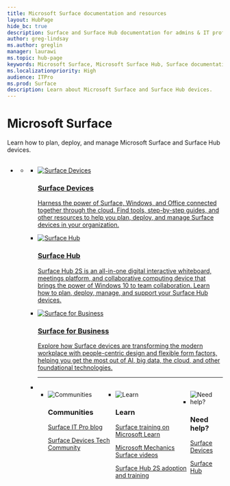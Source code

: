 ```yaml
--- 
title: Microsoft Surface documentation and resources
layout: HubPage
hide_bc: true
description: Surface and Surface Hub documentation for admins & IT professionals
author: greg-lindsay
ms.author: greglin
manager: laurawi
ms.topic: hub-page
keywords: Microsoft Surface, Microsoft Surface Hub, Surface documentation
ms.localizationpriority: High
audience: ITPro
ms.prod: Surface
description: Learn about Microsoft Surface and Surface Hub devices.
---
```

<div id="main" class="v2">
    <div class="container">
        <h1>Microsoft Surface</h1>
        <p>Learn how to plan, deploy, and manage Microsoft Surface and Surface Hub devices.<br><br></p>
        <ul class="pivots">
            <li>
                <a href="#home"></a>
                <ul id="home">
                    <li>
                        <a href="#home-all"></a>
                        <ul id="home-all" class="cardsK">
                            <li>
                                <a href="get-started.md">
                                    <div class="cardSize">
                                        <div class="cardPadding">
                                            <div class="card">
                                                <div class="cardImageOuter">
                                                    <div class="cardImage bgdAccent1"> 
                                                            <img src="images/surface-devices-400x140.svg" alt="Surface Devices" />
                                                    </div>
                                                </div>
                                                <div class="cardText">
                                                    <h3>Surface Devices</h3>
                                                    <p>Harness the power of Surface, Windows, and Office connected together through the cloud. Find tools, step-by-step guides, and other resources to help you plan, deploy, and manage Surface devices in your organization.</p>
                                                </div>
                                            </div>
                                        </div>
                                    </div>
                                </a>
                            </li>
                            <li>
                                <a href="https://docs.microsoft.com/surface-hub/index">
                                    <div class="cardSize">
                                        <div class="cardPadding">
                                            <div class="card">
                                                <div class="cardImageOuter">
                                                    <div class="cardImage bgdAccent1"> 
                                                        <img src="images/surface-hub-400x140.svg" alt="Surface Hub" />
                                                    </div>
                                                </div>
                                                <div class="cardText">
                                                    <h3>Surface Hub</h3>
                                                    <p>Surface Hub 2S is an all-in-one digital interactive whiteboard, meetings platform, and collaborative computing device that brings the power of Windows 10 to team collaboration. Learn how to plan, deploy, manage, and support your Surface Hub devices.</p>
                                                </div>
                                            </div>
                                        </div>
                                    </div>
                                </a>
                            </li>
                            <li>
                                <a href="https://www.microsoft.com/surface/business">
                                    <div class="cardSize">
                                        <div class="cardPadding">
                                            <div class="card">
                                                <div class="cardImageOuter">
                                                    <div class="cardImage bgdAccent1"> 
                                                        <img src="images/surface-workplace-400x140.svg" alt="Surface for Business" />
                                                    </div>
                                                </div>
                                                <div class="cardText">
                                                    <h3>Surface for Business</h3>
                                                    <p>Explore how Surface devices are transforming the modern workplace with people-centric design and flexible form factors, helping you get the most out of AI, big data, the cloud, and other foundational technologies.</p>
                                                </div>
                                            </div>
                                        </div>
                                    </div>
                                </a>
                            </li>
                            <li class="fullSpan">
                              <hr />
                              <br>
                              <ul class="cardsF panelContent singlePanelContent" style="display:flex!important;">
                                    <li>
                                        <div class="cardSize">
                                            <div class="cardPadding">
                                                <div class="card">
                                                    <div class="cardImageOuter">
                                                        <div class="cardImage">
                                                            <img src="https://docs.microsoft.com/office/media/icons/blog-site-blue.svg" alt="Communities" />
                                                        </div>
                                                    </div>
                                                    <div class="cardText">
                                                       <h3>Communities</h3>
                                                        <P><a href="https://techcommunity.microsoft.com/t5/Surface-IT-Pro-Blog/bg-p/SurfaceITPro" target="_blank">Surface IT Pro blog</a></p>
                                                        <P><a href="https://techcommunity.microsoft.com/t5/Surface-Devices/ct-p/SurfaceDevices" target="_blank">Surface Devices Tech Community</a></p>
                                                    </div>
                                                </div>
                                            </div>
                                        </div>
                                    </li>
                                    <li>
                                        <div class="cardSize">
                                            <div class="cardPadding">
                                                <div class="card">
                                                    <div class="cardImageOuter">
                                                        <div class="cardImage">
                                                            <img src="https://docs.microsoft.com/office/media/icons/education-tutorial-blue.svg" alt="Learn" />
                                                        </div>
                                                    </div>
                                                    <div class="cardText">
                                                        <h3>Learn</h3>
                                                        <P><a href="https://docs.microsoft.com/learn/browse/?term=Surface" target="_blank">Surface training on Microsoft Learn</a></p>
                                                        <P><a href="https://www.youtube.com/watch?v=Uk2kJ5FUZxY&list=PLXtHYVsvn_b__1Baibdu4elN4SoF3JTBZ" target="_blank">Microsoft Mechanics Surface videos</a></p>
                                                       <P><a href="https://docs.microsoft.com/surface-hub/surface-hub-2s-adoption-kit" target="_blank">Surface Hub 2S adoption and training</a></p>
                                                    </div>
                                                </div>
                                            </div>
                                        </div>
                                    </li>
                                    <li>
                                        <div class="cardSize">
                                            <div class="cardPadding">
                                                <div class="card">
                                                    <div class="cardImageOuter">
                                                        <div class="cardImage">
                                                            <img src="https://docs.microsoft.com/office/media/icons/chat.svg" alt="Need help?" />
                                                        </div>
                                                    </div>
                                                    <div class="cardText">
                                                        <h3>Need help?</h3>
                                                        <P><a href="https://support.microsoft.com/products/surface-devices" target="_blank">Surface Devices</a></p>
                                                        <P><a href="https://support.microsoft.com/hub/4343507/surface-hub-help" target="_blank">Surface Hub</a></p>
                                                    </div>
                                                </div>
                                            </div>
                                        </div>
                                    </li>
                                </ul>
                            </li>
                        </ul>
                    </li>
                </ul>
            </li>
        </ul>
    </div>
</div>
